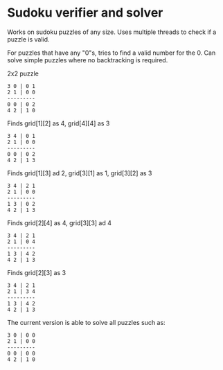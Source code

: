 # Sudoku verifier and solver

Works on sudoku puzzles of any size.
Uses multiple threads to check if a puzzle is valid.

For puzzles that have any "0"s, tries to find a valid number for the 0. Can solve simple puzzles where no backtracking is required.

2x2 puzzle

```
3 0 | 0 1
2 1 | 0 0
---------
0 0 | 0 2
4 2 | 1 0
```
Finds grid[1][2] as 4, grid[4][4] as 3
```
3 4 | 0 1
2 1 | 0 0
---------
0 0 | 0 2
4 2 | 1 3
```
Finds grid[1][3] ad 2, grid[3][1] as 1, grid[3][2] as 3
```
3 4 | 2 1
2 1 | 0 0
---------
1 3 | 0 2
4 2 | 1 3
```
Finds grid[2][4] as 4, grid[3][3] ad 4
```
3 4 | 2 1
2 1 | 0 4
---------
1 3 | 4 2
4 2 | 1 3
```
Finds grid[2][3] as 3
```
3 4 | 2 1
2 1 | 3 4
---------
1 3 | 4 2
4 2 | 1 3
```

The current version is able to solve all puzzles such as:
```
3 0 | 0 0
2 1 | 0 0
---------
0 0 | 0 0
4 2 | 1 0
```
